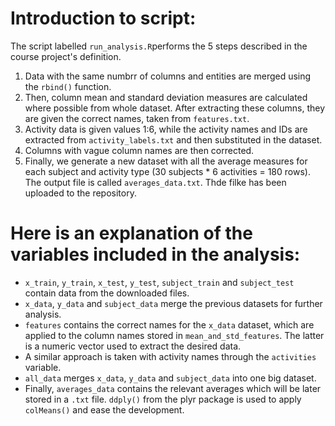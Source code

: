 # Introduction to script: 

The script labelled `run_analysis.R`performs the 5 steps described in the course project's definition.

1) Data with the same numbrr of columns and entities are merged using the `rbind()` function.
2) Then, column mean and standard deviation measures are calculated where possible from whole dataset. After extracting these columns, they are given the correct names, taken from `features.txt`.
3) Activity data is given values 1:6, while the activity names and IDs are extracted from `activity_labels.txt` and then substituted in the dataset.
4) Columns with vague column names are then corrected.
5) Finally, we generate a new dataset with all the average measures for each subject and activity type (30 subjects * 6 activities = 180 rows). The output file is called `averages_data.txt`. Thde filke has been uploaded to the repository.

# Here is an explanation of the variables included in the analysis:

* `x_train`, `y_train`, `x_test`, `y_test`, `subject_train` and `subject_test` contain data from the downloaded files.
* `x_data`, `y_data` and `subject_data` merge the previous datasets for further analysis.
* `features` contains the correct names for the `x_data` dataset, which are applied to the column names stored in `mean_and_std_features`. The latter is a numeric vector used to extract the desired data.
* A similar approach is taken with activity names through the `activities` variable.
* `all_data` merges `x_data`, `y_data` and `subject_data` into one big dataset.
* Finally, `averages_data` contains the relevant averages which will be later stored in a `.txt` file. `ddply()` from the plyr package is used to apply `colMeans()` and ease the development.
